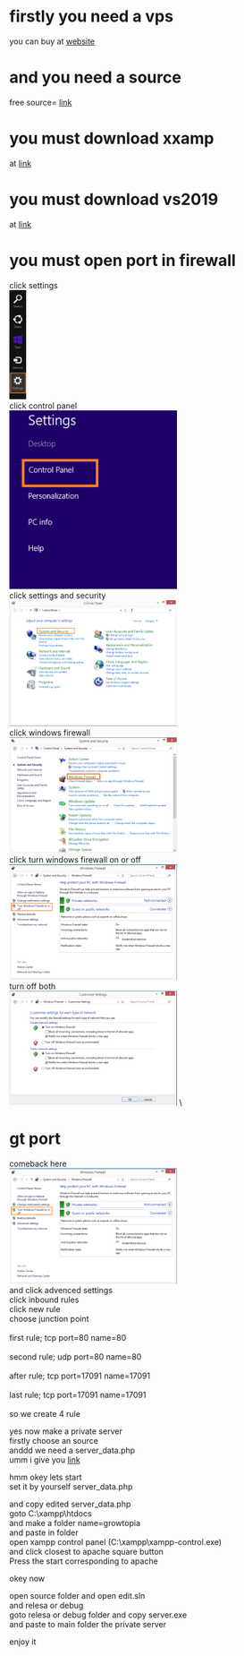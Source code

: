 # firstly you need a vps
you can buy at [website](https://www.ovhcloud.com/) 
# and you need a source
free source= [link](https://github.com/Groophy-Lifefor/about-gtps/blob/main/sources.md) 
# you must download xxamp
at [link](https://www.apachefriends.org/tr/index.html)
# you must download vs2019
at [link](https://visualstudio.microsoft.com/tr/thank-you-downloading-visual-studio/?sku=Community&rel=16)
# you must open port in firewall
click settings \
<img alt="Jetbrains CLion + RustExtension" width="30px" src="https://github.com/Groophy-Lifefor/about-gtps/blob/main/assent/firewall-windows-8-1.png"/> \
click control panel \
<img alt="Jetbrains CLion + RustExtension" width="300px" src="https://github.com/Groophy-Lifefor/about-gtps/blob/main/assent/firewall-windows-8-2.png"/> \
click settings and security \
<img alt="Jetbrains CLion + RustExtension" width="300px" src="https://github.com/Groophy-Lifefor/about-gtps/blob/main/assent/firewall-windows-8-3.png"/> \
click windows firewall \
<img alt="Jetbrains CLion + RustExtension" width="300px" src="https://github.com/Groophy-Lifefor/about-gtps/blob/main/assent/firewall-windows-8-4.png"/> \
click turn windows firewall on or off \
<img alt="Jetbrains CLion + RustExtension" width="300px" src="https://github.com/Groophy-Lifefor/about-gtps/blob/main/assent/firewall-windows-8-5.png"/> \
turn off both \
<img alt="Jetbrains CLion + RustExtension" width="300px" src="https://github.com/Groophy-Lifefor/about-gtps/blob/main/assent/firewall-windows-8-6.png"/> \
# gt port
comeback here \
<img alt="Jetbrains CLion + RustExtension" width="300px" src="https://github.com/Groophy-Lifefor/about-gtps/blob/main/assent/firewall-windows-8-5.png"/> \
and click advenced settings \
click inbound rules \
click new rule \
choose junction point \
\
first rule;
tcp
port=80
name=80 \
\
second rule;
udp
port=80
name=80 \
\
after rule;
tcp
port=17091
name=17091 \
\
last rule;
tcp
port=17091
name=17091 \
\
so we create 4 rule


yes now make a private server\
firstly choose an source \
anddd we need a server_data.php\
umm i give you [link](https://github.com/Groophy-Lifefor/about-gtps/blob/main/assent/server_data.php) 

hmm okey lets start \
set it by yourself server_data.php 

and copy edited server_data.php \
goto C:\xampp\htdocs \
and make a folder name=growtopia \
and paste in folder \
open xampp control panel (C:\xampp\xampp-control.exe) \
and click closest to apache square button \
Press the start corresponding to apache 

okey now 

open source folder and open edit.sln \
and relesa or debug \
goto relesa or debug folder and copy server.exe \
and paste to main folder the private server 

enjoy it


